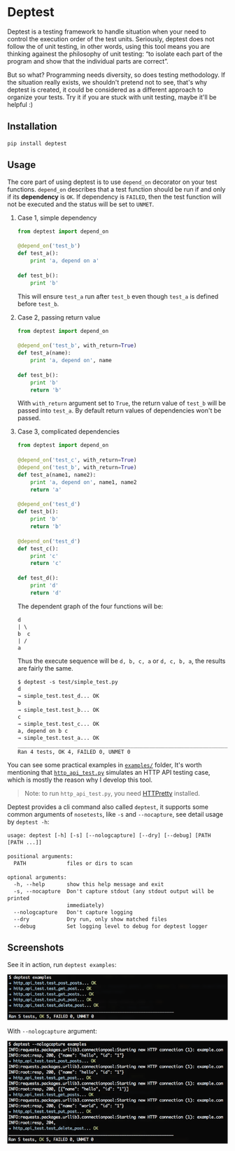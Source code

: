 # Deptest

Deptest is a testing framework to handle situation when your need to control
the execution order of the test units. Seriously, deptest does not follow
the of unit testing, in other words, using this tool means
you are thinking againest the philosophy of unit testing:
“to isolate each part of the program and show that the individual parts are correct”.

But so what? Programming needs diversity, so does testing methodology.
If the situation really exists, we shouldn't pretend not to see,
that's why deptest is created, it could be considered as a different
approach to organize your tests. Try it if you are stuck with unit testing,
maybe it'll be helpful :)

## Installation

    pip install deptest

## Usage

The core part of using deptest is to use `depend_on` decorator on your test functions. `depend_on` describes that a test function should be run if and
only if its **dependency** is `OK`. If dependency is `FAILED`, then the
test function will not be executed and the status will be set to `UNMET`.

1. Case 1, simple dependency

    ```python
    from deptest import depend_on

    @depend_on('test_b')
    def test_a():
        print 'a, depend on a'

    def test_b():
        print 'b'
    ```

    This will ensure `test_a` run after `test_b` even though `test_a` is defined before `test_b`.

2. Case 2, passing return value

    ```python
    from deptest import depend_on

    @depend_on('test_b', with_return=True)
    def test_a(name):
        print 'a, depend on', name

    def test_b():
        print 'b'
        return 'b'
    ```

    With `with_return` argument set to `True`, the return value of `test_b`
    will be passed into `test_a`. By default return values of dependencies
    won't be passed.

2. Case 3, complicated dependencies

    ```python
    from deptest import depend_on

    @depend_on('test_c', with_return=True)
    @depend_on('test_b', with_return=True)
    def test_a(name1, name2):
        print 'a, depend on', name1, name2
        return 'a'

    @depend_on('test_d')
    def test_b():
        print 'b'
        return 'b'

    @depend_on('test_d')
    def test_c():
        print 'c'
        return 'c'

    def test_d():
        print 'd'
        return 'd'
    ```

    The dependent graph of the four functions will be:

    ```
    d
    | \
    b  c
    | /
    a
    ```

    Thus the execute sequence will be `d, b, c, a` or `d, c, b, a`, the results are fairly the same.

    ```
    $ deptest -s test/simple_test.py
    d
    → simple_test.test_d... OK
    b
    → simple_test.test_b... OK
    c
    → simple_test.test_c... OK
    a, depend on b c
    → simple_test.test_a... OK
    ______________________________________________________________________
    Ran 4 tests, OK 4, FAILED 0, UNMET 0
    ```

You can see some practical examples in [`examples/`](examples) folder,
It's worth mentioning that [`http_api_test.py`](examples/http_api_test.py)
simulates an HTTP API testing case, which is mostly the reason why I develop this tool.

> Note: to run `http_api_test.py`, you need [HTTPretty](https://github.com/gabrielfalcao/HTTPretty) installed.

Deptest provides a cli command also called `deptest`, it supports some common
arguments of `nosetests`, like `-s` and `--nocapture`, see detail usage by `deptest -h`:

```
usage: deptest [-h] [-s] [--nologcapture] [--dry] [--debug] [PATH [PATH ...]]

positional arguments:
  PATH             files or dirs to scan

optional arguments:
  -h, --help       show this help message and exit
  -s, --nocapture  Don't capture stdout (any stdout output will be printed
                   immediately)
  --nologcapture   Don't capture logging
  --dry            Dry run, only show matched files
  --debug          Set logging level to debug for deptest logger
```

## Screenshots

See it in action, run `deptest examples`:

![Normal Mode](_images/normal.png)

With `--nologcapture` argument:

![With -s Stdout](_images/withstdout.png)
